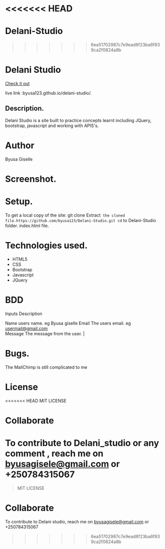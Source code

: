 <<<<<<< HEAD
=======
# Delani-Studio
>>>>>>> 6ea51702987c7e9ead8f23ba6f939ca2f0824a8b
# Delani Studio

[Check it out](https://kamauvick.github.io/Delani-Studio/)

live link :byusa123.github.io/delani-studio/.
## Description.
Delani Studio is a site built to practice concepts learnt including JQuery, bootstrap, javascript and working with APIS's.

# Author
Byusa Giselle
# Screenshot.

# Setup.
To get a local copy of the site:
git clone 
Extract` the cloned file.https://github.com/byusa123/Delani-Studio.git
cd` to Delani-Studio folder.
 index.html file.
# Technologies used.
* HTML5
* CSS
* Bootstrap
* Javascript
* JQuery
# BDD
 Inputs  Description 
                 
 Name users name. eg Byusa giselle
 Email      The users email. eg usermail@gmail.com   
Message     The message from the user.   |
# Bugs.
The MailChimp is still complicated to me
# License
<<<<<<< HEAD
MIT LICENSE 
# Collaborate
To contribute to Delani_studio or any comment , reach me on byusagisele@gmail.com or +250784315067
=======
>MIT LICENSE 
# Collaborate
To contribute to Delani studio, reach me on byusagisele@gmail.com or +250784315067
>>>>>>> 6ea51702987c7e9ead8f23ba6f939ca2f0824a8b
